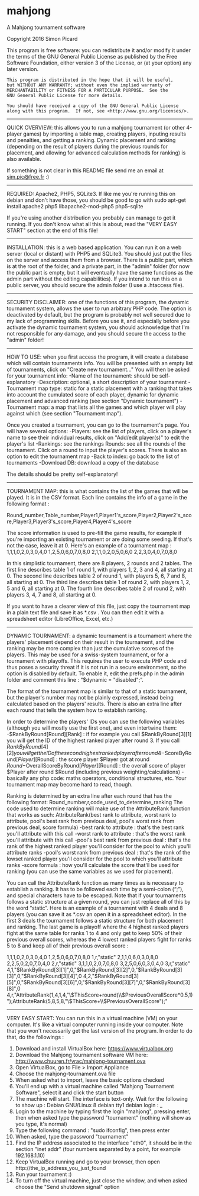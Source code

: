 # mahjong
A Mahjong tournament software

Copyright 2016 Simon Picard

This program is free software: you can redistribute it and/or modify
    it under the terms of the GNU General Public License as published by
    the Free Software Foundation, either version 3 of the License, or
    (at your option) any later version.

    This program is distributed in the hope that it will be useful,
    but WITHOUT ANY WARRANTY; without even the implied warranty of
    MERCHANTABILITY or FITNESS FOR A PARTICULAR PURPOSE.  See the
    GNU General Public License for more details.

    You should have received a copy of the GNU General Public License
    along with this program.  If not, see <http://www.gnu.org/licenses/>.

---

QUICK OVERVIEW: this allows you to run a mahjong tournament (or other 4-player games) by importing a table map, creating players, inputing results and penalties, and getting a ranking. Dynamic placement and ranking (depending on the result of players during the previous rounds for placement, and allowing for advanced calculation methods for ranking) is also available.

If something is not clear in this README file send me an email at sim.pic@free.fr :)

---

REQUIRED: Apache2, PHP5, SQLite3. If like me you're running this on debian and don't have those, you should be good to go with
sudo apt-get install apache2 php5 libapache2-mod-php5 php5-sqlite

If you're using another distribution you probably can manage to get it running. If you don't know what all this is about, read the "VERY EASY START" section at the end of this file!

---

INSTALLATION: this is a web based application. You can run it on a web server (local or distant) with PHP5 and SQLite3. You should just put the files on the server and access them from a browser. There is a public part, which is at the root of the folder, and a private part, in the "admin" folder (for now the public part is empty, but it will eventually have the same functions as the admin part without the editing capabilities). If you intend to run this on a public server, you should secure the admin folder (I use a .htaccess file).

---

SECURITY DISCLAIMER: one of the functions of this program, the dynamic tournament system, allows the user to run arbitrary PHP code. The option is deactivated by default, but the program is probably not well secured due to my lack of programming skills. Before you use it, and especially before you activate the dynamic tournament system, you should acknowledge that I'm not responsible for any damage, and you should secure the access to the "admin" folder!

---

HOW TO USE: when you first access the program, it will create a database which will contain tournaments info. You will be presented with an empty list of tournaments, click on "Create new tournament..." You will then be asked for your tournament info:
-Name of the tournament: should be self-explanatory
-Description: optional, a short description of your tournament
-Tournament map type: static for a static placement with a ranking that takes into account the cumulated score of each player, dynamic for dynamic placement and advanced ranking (see section "Dynamic tournament")
-Tournament map: a map that lists all the games and which player will play against which (see section "Tournament map").

Once you created a tournament, you can go to the tournament's page. You will have several options:
-Players: see the list of players, click on a player's name to see their individual results, click on "Add/edit player(s)" to edit the player's list
-Rankings: see the rankings
Rounds: see all the rounds of the tournament. Click on a round to input the player's scores. There is also an option to edit the tournament map
-Back to index: go back to the list of tournaments
-Download DB: download a copy of the database

The details should be pretty self-explanatory!

---

TOURNAMENT MAP: this is what contains the list of the games that will be played. It is in the CSV format. Each line contains the info of a game in the following format :

Round_number,Table_number,Player1,Player1's_score,Player2,Player2's_score,Player3,Player3's_score,Player4,Player4's_score

The score information is used to pre-fill the game results, for example if you're importing an existing tournament or are doing some seeding. If that's not the case, leave it at 0. Here's an example of a tournament map :
1,1,1,0,2,0,3,0,4,0
1,2,5,0,6,0,7,0,8,0
2,1,1,0,2,0,5,0,6,0
2,2,3,0,4,0,7,0,8,0

In this simplistic tournament, there are 8 players, 2 rounds and 2 tables.
The first line describes table 1 of round 1, with players 1, 2, 3 and 4, all starting at 0.
The second line describes table 2 of round 1, with players 5, 6, 7 and 8, all starting at 0.
The third line describes table 1 of round 2, with players 1, 2, 5 and 6, all starting at 0.
The fourth line describes table 2 of round 2, with players 3, 4, 7 and 8, all starting at 0.

If you want to have a clearer view of this file, just copy the tournament map in a plain text file and save it as *.csv . You can then edit it with a spreadsheet editor (LibreOffice, Excel, etc.)

---

DYNAMIC TOURNAMENT: a dynamic tournament is a tournament where the players' placement depend on their result in the tournament, and the ranking may be more complex than just the cumulative scores of the players. This may be used for a swiss-system tournament, or for a tournament with playoffs. This requires the user to execute PHP code and thus poses a security threat if it is not run in a secure environment, so the option is disabled by default. To enable it, edit the prefs.php in the admin folder and comment this line : “$dynamic = "disabled";”.

The format of the tournament map is similar to that of a static tournament, but the player's number may not be plainly expressed, instead being calculated based on the players' results. There is also an extra line after each round that tells the system how to establish ranking.

In order to determine the players' IDs you can use the following variables (although you will mostly use the first one), and even intertwine them:
-$RankByRound[Round][Rank] : if for example you call $RankByRound[3][1] you will get the ID of the highest ranked player after round 3. If you call $RankByRound[4][2] you will get the ID of the second highest ranked player after round 4
-$ScoreByRound[$Player][$Round] : the score player $Player got at round $Round
-$OverallScoreByRound[$Player][$Round] : the overall score of player $Player after round $Round (including previous weighting/calculations)
-basically any php code: maths operators, conditional structures, etc. Your tournament map may become hard to read, though.

Ranking is determined by an extra line after each round that has the following format:
Round_number,r,code_used_to_determine_ranking
The code used to determine ranking will make use of the AttributeRank function that works as such:
AttributeRank(best rank to attribute, worst rank to attribute, pool's best rank from previous deal, pool's worst rank from previous deal, score formula)
-best rank to attribute : that's the best rank you'll attribute with this call
-worst rank to attribute : that's the worst rank you'll attribute with this call
-pool's best rank from previous deal : that's the rank of the highest ranked player you'll consider for the pool to which you'll attribute ranks
-pool's worst rank from previous deal : that's the rank of the lowset ranked player you'll consider for the pool to which you'll attribute ranks
-score formula : how you'll calculate the score that'll be used for ranking (you can use the same variables as we used for placement).

You can call the AttributeRank function as many times as is necessary to establish a ranking. It has to be followed each time by a semi-colon (“;”), and special characters have to be escaped. Note that if your tournaments follows a static structure at a given round, you can just replace all of this by the word “static”. Here is an example of a tournament with 4 deals and 8 players (you can save it as *.csv an open it in a spreadsheet editor). In the first 3 deals the tournament follows a static structure for both placement and ranking. The last game is a playoff where the 4 highest ranked players fight at the same table for ranks 1 to 4 and only get to keep 50% of their previous overall scores, whereas the 4 lowest ranked players fight for ranks 5 to 8 and keep all of their previous overall score :

1,1,1,0,2,0,3,0,4,0
1,2,5,0,6,0,7,0,8,0
1,r,"static"
2,1,1,0,6,0,3,0,8,0
2,2,5,0,2,0,7,0,4,0
2,r,"static"
3,1,1,0,2,0,7,0,8,0
3,2,5,0,6,0,3,0,4,0
3,r,"static"
4,1,"$RankByRound[3][1]",0,"$RankByRound[3][2]",0,"$RankByRound[3][3]",0,"$RankByRound[3][4]",0
4,2,"$RankByRound[3][5]",0,"$RankByRound[3][6]",0,"$RankByRound[3][7]",0,"$RankByRound[3][8]",0
4,r,"AttributeRank(1,4,1,4,\"\\$ThisScore+round(\\$PreviousOverallScore*0.5,1)\");AttributeRank(5,8,5,8,\"\\$ThisScore+\\$PreviousOverallScore\");"

---

VERY EASY START:
You can run this in a virtual machine (VM) on your computer. It's like a virtual computer running inside your computer. Note that you won't necessarily get the last version of the program. In order to do that, do the followings :
1) Download and install VirtualBox here: https://www.virtualbox.org
2) Download the Mahjong tournament software VM here: http://www.chuuren.fr/vrac/mahjong-tournament.ova
3) Open VirtualBox, go to File > Import Appliance
4) Choose the mahjong-tournament.ova file
5) When asked what to import, leave the basic options checked
6) You'll end up with a virtual machine called "Mahjong Tournament Software", select it and click the start button
7) The machine will start. The interface is text-only. Wait for the following to show up :
Debian GNU/Linux 8 debian tty1
debian login : _
8) Login to the machine by typing first the login "mahjong", pressing enter, then when asked type the password "tournament" (nothing will show as you type, it's normal)
9) Type the following command : "sudo ifconfig", then press enter
10) When asked, type the password "tournament"
11) Find the IP address associated to the interface "eth0", it should be in the section "inet addr" (four numbers separated by a point, for example 192.168.1.10)
12) Keep VirtualBox running and go to your browser, then open http://the_ip_address_you_just_found
13) Run your tournament :)
14) To turn off the virtual machine, just close the window, and when asked choose the "Send shutdown signal" option